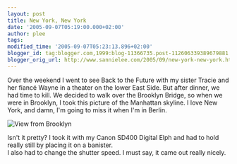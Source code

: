 ```yaml
---
layout: post
title: New York, New York
date: '2005-09-07T05:19:00.000+02:00'
author: plee
tags: 
modified_time: '2005-09-07T05:23:13.896+02:00'
blogger_id: tag:blogger.com,1999:blog-11366735.post-112606339389679881
blogger_orig_url: http://www.sannielee.com/2005/09/new-york-new-york.html
---
```


Over the weekend I went to see Back to the Future with my sister Tracie and her fiancé Wayne in a theater 
on the lower East Side. But after dinner, we had time to kill. We decided to walk over the Brooklyn Bridge, 
so when we were in Brooklyn, I took this picture of the Manhattan skyline. I love New York, and damn, I'm 
going to miss it when I'm in Berlin.


<img src="/blog/assets/img/IMG_0516.jpg" alt="View from Brooklyn" border="0" />


Isn't it pretty?  I took it with my Canon SD400 Digital Elph and had to hold really still by placing it on a banister.  
I also had to change the shutter speed.  I must say, it came out really nicely.

